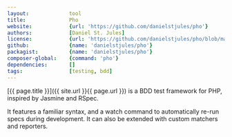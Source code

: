 ```yaml
---
layout:             tool
title:              Pho
website:            {url: 'https://github.com/danielstjules/pho'} 
authors:            [Daniel St. Jules]
license:            {url: 'https://github.com/danielstjules/pho/blob/master/LICENSE', label: 'MIT'} 
github:             {name: 'danielstjules/pho'} 
packagist:          {name: 'danielstjules/pho'}
composer-global:    {command: 'pho'}
dependencies:       []
tags:               [testing, bdd]
---
```


[{{ page.title }}]({{ site.url }}{{ page.url }}) is a BDD test framework for PHP, inspired by Jasmine and RSpec.

<!--more-->

It features a familiar syntax, and a watch command to automatically re-run specs during development.
It can also be extended with custom matchers and reporters.
